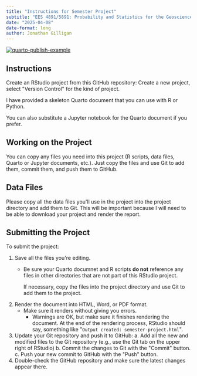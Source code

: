 ```yaml
---
title: "Instructions for Semester Project"
subtitle: "EES 4891/5891: Probability and Statistics for the Geosciences"
date: "2025-04-08"
date-format: long
author: Jonathan Gilligan
---
```

<!-- badges: start -->
  [![quarto-publish-example](./workflows/quarto-publish-example.yml/badge.svg)](./actions/workflows/quarto-publish-example.yml)
  <!-- badges: end -->

## Instructions

Create an RStudio project from this GitHub repository: Create a new
project, select "Version Control" for the kind of project.

I have provided a skeleton Quarto document that you can use with R or 
Python.

You can also substitute a Jupyter notebook for the Quarto document if
you prefer.

## Working on the Project

You can copy any files you need into this project (R scripts, data files,
Quarto or Jupyter documents, etc.). Just copy the files
and use Git to add them, commit them, and push them to GitHub.

## Data Files

Please copy all the data files you'll use in the project into the
project directory and add them to Git. This will be important because
I will need to be able to download your project and render the 
report.

## Submitting the Project

To submit the project:

1. Save all the files you're editing.
   * Be sure your Quarto documnet and R scripts **do not** reference
     any files in other directories that are not part of this 
     RStudio project.
     
     If necessary, copy the files into the project directory and use
     Git to add them to the project.
2. Render the document into HTML, Word, or PDF format.
   * Make sure it renders without giving you errors. 
     * Warnings are OK, but make sure it finishes rendering the 
       document. At the end of the rendering process, RStudio should
       say, something like 
       "`Output created: semester-project.html`".
3. Update your Git repository and push it to GitHub:
   a. Add all the new and modified files to the Git repository (e.g., use
      the Git tab on the upper right of RStudio)
   b. Commit the changes to Git with the "Commit" button.
   c. Push your new commit to GitHub with the "Push" button.
4. Double-check the GitHub repository and make sure the latest changes
   appear there.
